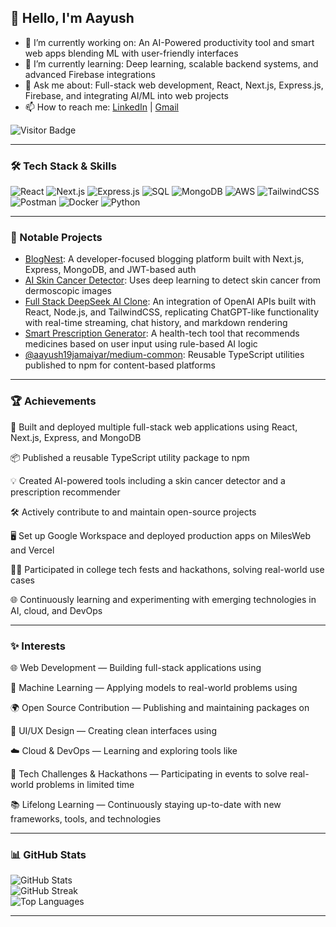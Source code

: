 ## 👋 Hello, I'm Aayush

- 🔭 I’m currently working on: An AI-Powered productivity tool and smart web apps blending ML with user-friendly interfaces  
- 🌱 I’m currently learning: Deep learning, scalable backend systems, and advanced Firebase integrations  
- 💬 Ask me about: Full-stack web development, React, Next.js, Express.js, Firebase, and integrating AI/ML into web projects  
- 📫 How to reach me: [LinkedIn](www.linkedin.com/in/aayushj19) | [Gmail](aayushjamaiyar.19@gmail.com)  

![Visitor Badge](https://komarev.com/ghpvc/?username=aayushj19&label=Profile%20visitors&color=0e75b6&style=flat)

---

### 🛠️ Tech Stack & Skills

![React](https://img.shields.io/badge/-React-black?style=flat-square&logo=react)
![Next.js](https://img.shields.io/badge/-Next.js-black?style=flat-square&logo=next.js)
![Express.js](https://img.shields.io/badge/-Express.js-black?style=flat-square&logo=express)
![SQL](https://img.shields.io/badge/-SQL-black?style=flat-square&logo=mysql)
![MongoDB](https://img.shields.io/badge/-MongoDB-black?style=flat-square&logo=mongodb)
![AWS](https://img.shields.io/badge/-AWS-black?style=flat-square&logo=amazon-aws)
![TailwindCSS](https://img.shields.io/badge/-TailwindCSS-black?style=flat-square&logo=tailwind-css)
![Postman](https://img.shields.io/badge/-Postman-black?style=flat-square&logo=postman)
![Docker](https://img.shields.io/badge/-Docker-black?style=flat-square&logo=docker)
![Python](https://img.shields.io/badge/-Python-black?style=flat-square&logo=python)

---

### 📌 Notable Projects

- [BlogNest](https://github.com/aayush19jamaiyar/BlogNest): A developer-focused blogging platform built with Next.js, Express, MongoDB, and JWT-based auth  
- [AI Skin Cancer Detector](https://github.com/aayush19jamaiyar/skin-cancer-detector): Uses deep learning to detect skin cancer from dermoscopic images  
- [Full Stack DeepSeek AI Clone](https://github.com/aayushj19/ai-clone.git): An integration of OpenAI APIs built with React, Node.js, and TailwindCSS, replicating ChatGPT-like functionality with real-time streaming, chat history, and markdown rendering  
- [Smart Prescription Generator](#): A health-tech tool that recommends medicines based on user input using rule-based AI logic  
- [@aayush19jamaiyar/medium-common](https://www.npmjs.com/package/@aayush19jamaiyar/medium-common): Reusable TypeScript utilities published to npm for content-based platforms  

---

### 🏆 Achievements

🚀 Built and deployed multiple full-stack web applications using React, Next.js, Express, and MongoDB

📦 Published a reusable TypeScript utility package to npm

💡 Created AI-powered tools including a skin cancer detector and a prescription recommender

🛠️ Actively contribute to and maintain open-source projects

🖥️ Set up Google Workspace and deployed production apps on MilesWeb and Vercel

🧑‍💻 Participated in college tech fests and hackathons, solving real-world use cases

🌐 Continuously learning and experimenting with emerging technologies in AI, cloud, and DevOps


---

### ✨ Interests

🌐 Web Development — Building full-stack applications using

🤖 Machine Learning — Applying models to real-world problems using

🌍 Open Source Contribution — Publishing and maintaining packages on

🎨 UI/UX Design — Creating clean interfaces using

☁️ Cloud & DevOps — Learning and exploring tools like

🧠 Tech Challenges & Hackathons — Participating in events to solve real-world problems in limited time

📚 Lifelong Learning — Continuously staying up-to-date with new frameworks, tools, and technologies

---

### 📊 GitHub Stats

![GitHub Stats](https://github-readme-stats.vercel.app/api?username=aayushj19&show_icons=true&theme=radical)  
![GitHub Streak](https://github-readme-streak-stats.herokuapp.com/?user=aayushj19&theme=radical)  
![Top Languages](https://github-readme-stats.vercel.app/api/top-langs/?username=aayushj19&layout=compact&theme=radical)

---
